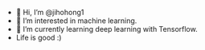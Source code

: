 - 👋 Hi, I’m @jihohong1
- 👀 I’m interested in machine learning.
- 🌱 I’m currently learning deep learning with Tensorflow.
- Life is good :)

<!---
jihohong1/jihohong1 is a ✨ special ✨ repository because its `README.md` (this file) appears on your GitHub profile.
You can click the Preview link to take a look at your changes.
--->

